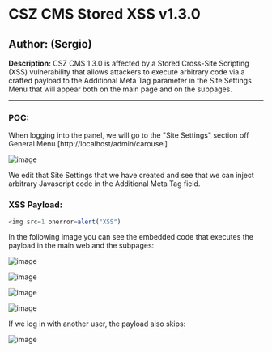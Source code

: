 # CSZ CMS Stored XSS v1.3.0

## Author: (Sergio)

**Description:** CSZ CMS 1.3.0 is affected by a Stored Cross-Site Scripting (XSS) vulnerability that allows attackers to execute arbitrary code via a crafted payload to the Additional Meta Tag parameter in the Site Settings Menu that will appear both on the main page and on the subpages. 

---

### POC:


When logging into the panel, we will go to the "Site Settings" section off General Menu [http://localhost/admin/carousel]

![image](https://github.com/sromanhu/CSZ-CMS-Stored-XSS---Site-Settings/assets/87250597/a7b3bc1d-5f87-4614-8193-946278bb3af3)





We edit that Site Settings that we have created and see that we can inject arbitrary Javascript code in the Additional Meta Tag field.


### XSS Payload:

```js
<img src=1 onerror=alert("XSS")
```


In the following image you can see the embedded code that executes the payload in the main web and the subpages:

![image](https://github.com/sromanhu/CSZ-CMS-Stored-XSS---Site-Settings/assets/87250597/222c99f0-c00e-43d5-a46e-7d7455d2b214)


![image](https://github.com/sromanhu/CSZ-CMS-Stored-XSS---Site-Settings/assets/87250597/1d5272cc-3f41-48a4-9a4c-19db4e744eda)


![image](https://github.com/sromanhu/CSZ-CMS-Stored-XSS---Site-Settings/assets/87250597/d475b79d-0e6e-4f7f-a8e1-ca361515c009)


![image](https://github.com/sromanhu/CSZ-CMS-Stored-XSS---Site-Settings/assets/87250597/4bb0d957-3ab9-4872-bdde-dc5a53160fb6)


If we log in with another user, the payload also skips:

![image](https://github.com/sromanhu/CSZ-CMS-Stored-XSS---Site-Settings/assets/87250597/3af19bb4-e666-48ca-a1de-9914f3997771)



</br>
